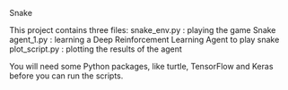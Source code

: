 Snake

This project contains three files:
snake_env.py : playing the game Snake
agent_1.py : learning a Deep Reinforcement Learning Agent to play snake 
plot_script.py : plotting the results of the agent

You will need some Python packages, like turtle, TensorFlow and Keras before you can run the scripts.

